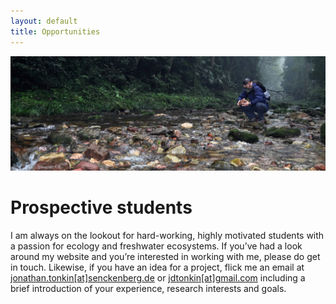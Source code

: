 ```yaml
---
layout: default
title: Opportunities
---
```


<img class="pure-img" src="zjj_stream_cropped_small.jpeg" >

# Prospective students

I am always on the lookout for hard-working, highly motivated students with a passion for ecology and freshwater ecosystems. If you’ve had a look around my website and you’re interested in working with me, please do get in touch. Likewise, if you have an idea for a project, flick me an email at [jonathan.tonkin[at]senckenberg.de](mailto:jonathan.tonkin@senckenberg.de) or [jdtonkin[at]gmail.com](mailto:jdtonkin@gmail.com) including a brief introduction of your experience, research interests and goals. 
